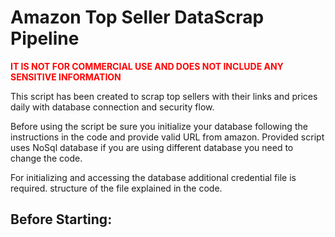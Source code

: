 <h1>Amazon Top Seller DataScrap Pipeline</h1>
<p style="color:red"><b>IT IS NOT FOR COMMERCIAL USE AND DOES NOT INCLUDE ANY SENSITIVE INFORMATION</b></p>
<p>This script has been created to scrap top sellers with their links and prices daily with database connection and security flow.</p>
<p>Before using the script be sure you initialize your database following the instructions in the code and provide valid URL from amazon. Provided script uses NoSql database if you are using different database you need to change the code.</p>
<p>For initializing and accessing the database additional credential file is required. structure of the file explained in the code.</p>
<h2>Before Starting:</h2>